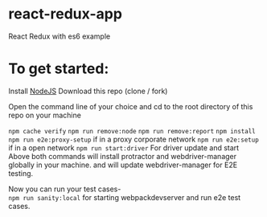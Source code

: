 # react-redux-app
React Redux with es6 example



# To get started:  


 Install [NodeJS](http://www.nodejs.org)
Download this repo (clone / fork)

Open the command line of your choice and cd to the root directory of this repo on your machine

`npm cache verify`
`npm run remove:node`
`npm run remove:report`
`npm install`
`npm run e2e:proxy-setup` if in a proxy corporate network
`npm run e2e:setup` if in a open network
`npm run start:driver` For driver update and start
Above both commands will install protractor and webdriver-manager globally in your machine. and will update webdriver-manager for E2E testing.

Now you can run your test cases-  
`npm run sanity:local` for starting webpackdevserver and run e2e test cases.
